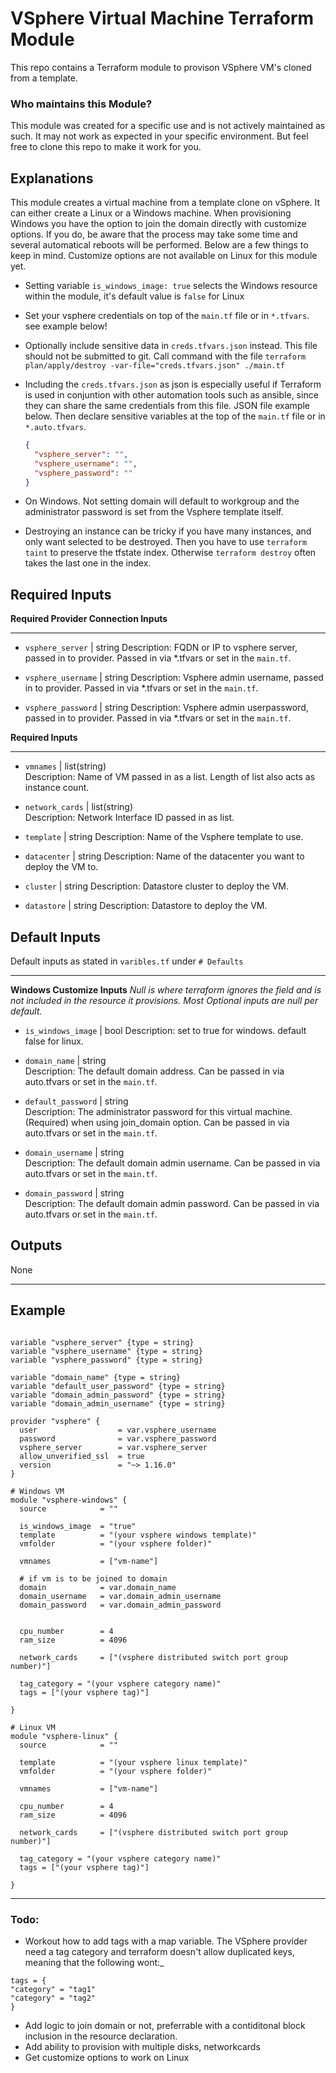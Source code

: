 # VSphere Virtual Machine Terraform Module

This repo contains a Terraform module to provison VSphere VM's cloned from a template.

### Who maintains this Module?

This module was created for a specific use and is not actively maintained as such. It may not work as expected in your specific environment. But feel free to clone this repo to make it work for you.

## Explanations

This module creates a virtual machine from a template clone on vSphere. It can either create a Linux or a Windows machine. When provisioning Windows you have the option to join the domain directly with customize options. If you do, be aware that the process may take some time and several automatical reboots will be performed. Below are a few things to keep in mind. Customize options are not available on Linux for this module yet.

- Setting variable `is_windows_image: true` selects the Windows resource within the module, it's default value is `false` for Linux

- Set your vsphere credentials on top of the `main.tf` file or in `*.tfvars`. see example below!

- Optionally include sensitive data in `creds.tfvars.json` instead. This file should not be submitted to git. Call command with the file `terraform plan/apply/destroy -var-file="creds.tfvars.json" ./main.tf`

- Including the `creds.tfvars.json` as json is especially useful if Terraform is used in conjuntion with other automation tools such as ansible, since they can share the same credentials from this file. JSON file example below. Then declare sensitive variables at the top of the `main.tf` file or in `*.auto.tfvars`.

  ```json
  {
    "vsphere_server": "",
    "vsphere_username": "",
    "vsphere_password": ""
  }
  ```

- On Windows. Not setting domain will default to workgroup and the administrator password is set from the Vsphere template itself.

- Destroying an instance can be tricky if you have many instances, and only want selected to be destroyed. Then you have to use `terraform taint` to preserve the tfstate index. Otherwise `terraform destroy` often takes the last one in the index.

## Required Inputs

**Required Provider Connection Inputs**

---

- `vsphere_server` | string
  Description: FQDN or IP to vsphere server, passed in to provider. Passed in via \*.tfvars or set in the `main.tf`.

- `vsphere_username` | string
  Description: Vsphere admin username, passed in to provider. Passed in via \*.tfvars or set in the `main.tf`.

- `vsphere_password` | string
  Description: Vsphere admin userpassword, passed in to provider. Passed in via \*.tfvars or set in the `main.tf`.

**Required Inputs**

---

- `vmnames` | list(string)  
  Description: Name of VM passed in as a list. Length of list also acts as instance count.

- `network_cards` | list(string)  
  Description: Network Interface ID passed in as list.

- `template` | string
  Description: Name of the Vsphere template to use.

- `datacenter` | string
  Description: Name of the datacenter you want to deploy the VM to.

- `cluster` | string
  Description: Datastore cluster to deploy the VM.

- `datastore` | string
  Description: Datastore to deploy the VM.

## Default Inputs

Default inputs as stated in `varibles.tf` under `# Defaults`

---

**Windows Customize Inputs**
_Null is where terraform ignores the field and is not included in the resource it provisions. Most Optional inputs are null per default._

- `is_windows_image` | bool
  Description: set to true for windows. default false for linux.

- `domain_name` | string  
  Description: The default domain address. Can be passed in via auto.tfvars or set in the `main.tf`.

- `default_password` | string  
  Description: The administrator password for this virtual machine.(Required) when using join_domain option. Can be passed in via auto.tfvars or set in the `main.tf`.

- `domain_username` | string  
  Description: The default domain admin username. Can be passed in via auto.tfvars or set in the `main.tf`.

- `domain_password` | string  
  Description: The default domain admin password. Can be passed in via auto.tfvars or set in the `main.tf`.

## Outputs

None

---

## Example

```

variable "vsphere_server" {type = string}
variable "vsphere_username" {type = string}
variable "vsphere_password" {type = string}

variable "domain_name" {type = string}
variable "default_user_password" {type = string}
variable "domain_admin_password" {type = string}
variable "domain_admin_username" {type = string}

provider "vsphere" {
  user                  = var.vsphere_username
  password              = var.vsphere_password
  vsphere_server        = var.vsphere_server
  allow_unverified_ssl  = true
  version               = "~> 1.16.0"
}

# Windows VM
module "vsphere-windows" {
  source            = ""

  is_windows_image  = "true"
  template          = "(your vsphere windows template)"
  vmfolder          = "(your vsphere folder)"

  vmnames           = ["vm-name"]

  # if vm is to be joined to domain
  domain            = var.domain_name
  domain_username   = var.domain_admin_username
  domain_password   = var.domain_admin_password


  cpu_number        = 4
  ram_size          = 4096

  network_cards     = ["(vsphere distributed switch port group number)"]

  tag_category = "(your vsphere category name)"
  tags = ["(your vsphere tag)"]

}

# Linux VM
module "vsphere-linux" {
  source            = ""

  template          = "(your vsphere linux template)"
  vmfolder          = "(your vsphere folder)"

  vmnames           = ["vm-name"]

  cpu_number        = 4
  ram_size          = 4096

  network_cards     = ["(vsphere distributed switch port group number)"]

  tag_category = "(your vsphere category name)"
  tags = ["(your vsphere tag)"]

}

```

---

### Todo:

- Workout how to add tags with a map variable. The VSphere provider need a tag category and terraform doesn't allow duplicated keys, meaning that the following wont:\_

```
tags = {
"category" = "tag1"
"category" = "tag2"
}
```

- Add logic to join domain or not, preferrable with a contiditonal block inclusion in the resource declaration.
- Add ability to provision with multiple disks, networkcards
- Get customize options to work on Linux
